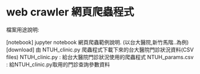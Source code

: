 # web crawler 網頁爬蟲程式

檔案用途說明:

[notebook] jupyter notebook 網頁爬蟲範例說明. (以台大醫院,新竹馬階..為例)
[download] 由 NTUH_clinic.py 爬蟲程式下載下來的台大醫院門診狀況資料(CSV files)
NTUH_clinic.py : 給台大醫院門診狀況使用的爬蟲程式
NTUH_params.csv : 給NTUH_clinic.py取用的門診查詢參數資料

